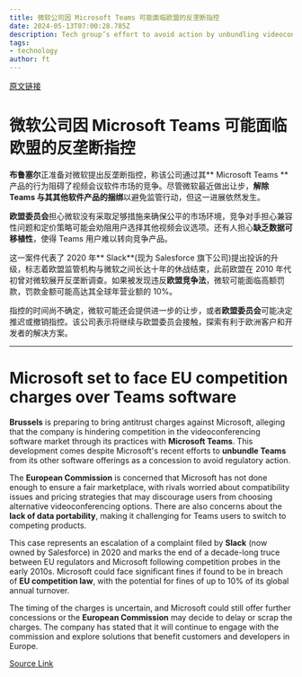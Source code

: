 ```yaml
---
title: 微软公司因 Microsoft Teams 可能面临欧盟的反垄断指控
date: 2024-05-13T07:00:28.785Z
description: Tech group’s effort to avoid action by unbundling videoconferencing app from its other software appears to have failed
tags: 
- technology
author: ft
---
```


[原文链接](https://ft.com/content/ce8a6602-dece-4313-b1a5-4e6f3354f99d)

# 微软公司因 Microsoft Teams 可能面临欧盟的反垄断指控

**布鲁塞尔**正准备对微软提出反垄断指控，称该公司通过其** Microsoft Teams **产品的行为阻碍了视频会议软件市场的竞争。尽管微软最近做出让步，**解除 Teams 与其其他软件产品的捆绑**以避免监管行动，但这一进展依然发生。

**欧盟委员会**担心微软没有采取足够措施来确保公平的市场环境，竞争对手担心兼容性问题和定价策略可能会劝阻用户选择其他视频会议选项。还有人担心**缺乏数据可移植性**，使得 Teams 用户难以转向竞争产品。

这一案件代表了 2020 年** Slack**(现为 Salesforce 旗下公司)提出投诉的升级，标志着欧盟监管机构与微软之间长达十年的休战结束，此前欧盟在 2010 年代初曾对微软展开反垄断调查。如果被发现违反**欧盟竞争法**，微软可能面临高额罚款，罚款金额可能高达其全球年营业额的 10%。

指控的时间尚不确定，微软可能还会提供进一步的让步，或者**欧盟委员会**可能决定推迟或撤销指控。该公司表示将继续与欧盟委员会接触，探索有利于欧洲客户和开发者的解决方案。

---

# Microsoft set to face EU competition charges over Teams software 

**Brussels** is preparing to bring antitrust charges against Microsoft, alleging that the company is hindering competition in the videoconferencing software market through its practices with **Microsoft Teams**. This development comes despite Microsoft's recent efforts to **unbundle Teams** from its other software offerings as a concession to avoid regulatory action. 

The **European Commission** is concerned that Microsoft has not done enough to ensure a fair marketplace, with rivals worried about compatibility issues and pricing strategies that may discourage users from choosing alternative videoconferencing options. There are also concerns about the **lack of data portability**, making it challenging for Teams users to switch to competing products. 

This case represents an escalation of a complaint filed by **Slack** (now owned by Salesforce) in 2020 and marks the end of a decade-long truce between EU regulators and Microsoft following competition probes in the early 2010s. Microsoft could face significant fines if found to be in breach of **EU competition law**, with the potential for fines of up to 10% of its global annual turnover. 

The timing of the charges is uncertain, and Microsoft could still offer further concessions or the **European Commission** may decide to delay or scrap the charges. The company has stated that it will continue to engage with the commission and explore solutions that benefit customers and developers in Europe.

[Source Link](https://ft.com/content/ce8a6602-dece-4313-b1a5-4e6f3354f99d)

